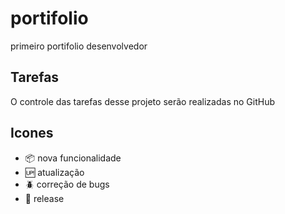 # portifolio
primeiro portifolio desenvolvedor

## Tarefas 

O controle das tarefas desse projeto serão realizadas no GitHub

## Icones

- :package: nova funcionalidade 
- :up: atualização 
- :beetle: correção de bugs 
- :checkered_flag: release 